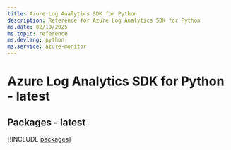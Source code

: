 ```yaml
---
title: Azure Log Analytics SDK for Python
description: Reference for Azure Log Analytics SDK for Python
ms.date: 02/10/2025
ms.topic: reference
ms.devlang: python
ms.service: azure-monitor
---
```

# Azure Log Analytics SDK for Python - latest
## Packages - latest
[!INCLUDE [packages](log-analytics-index.md)]